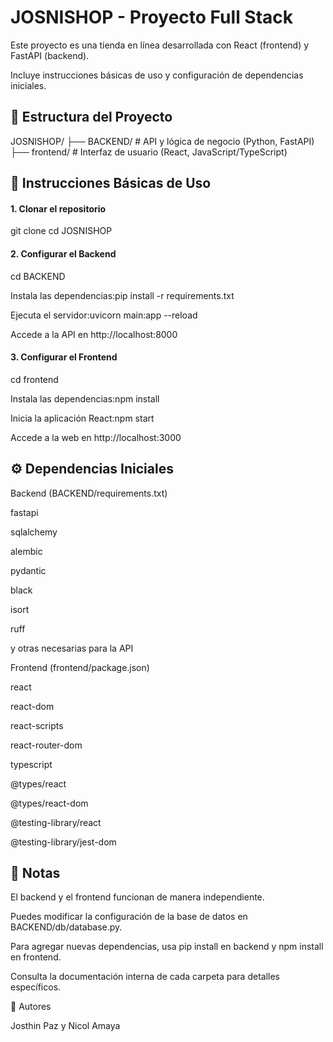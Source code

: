 # JOSNISHOP - Proyecto Full Stack 

Este proyecto es una tienda en línea desarrollada con React (frontend) y FastAPI (backend). 

Incluye instrucciones básicas de uso y configuración de dependencias iniciales. 

 

## 📁 Estructura del Proyecto 

JOSNISHOP/ 
├── BACKEND/    # API y lógica de negocio (Python, FastAPI) 
├── frontend/   # Interfaz de usuario (React, JavaScript/TypeScript) 
  

 

## 🚀 Instrucciones Básicas de Uso 

#### 1. Clonar el repositorio 

git clone <URL-del-repositorio> 
cd JOSNISHOP 
  

#### 2. Configurar el Backend 

cd BACKEND 
 

Instala las dependencias:pip install -r requirements.txt 
  

Ejecuta el servidor:uvicorn main:app --reload 
  

Accede a la API en http://localhost:8000 

 

#### 3. Configurar el Frontend 

cd frontend 
  

Instala las dependencias:npm install 
  

Inicia la aplicación React:npm start 
  

Accede a la web en http://localhost:3000 

 

## ⚙️ Dependencias Iniciales 

Backend (BACKEND/requirements.txt) 

fastapi 

sqlalchemy 

alembic 

pydantic 

black 

isort 

ruff 

y otras necesarias para la API 

Frontend (frontend/package.json) 

react 

react-dom 

react-scripts 

react-router-dom 

typescript 

@types/react 

@types/react-dom 

@testing-library/react 

@testing-library/jest-dom 

 

## 📝 Notas 

El backend y el frontend funcionan de manera independiente. 

Puedes modificar la configuración de la base de datos en BACKEND/db/database.py. 

Para agregar nuevas dependencias, usa pip install <paquete> en backend y npm install <paquete> en frontend. 

Consulta la documentación interna de cada carpeta para detalles específicos. 

 

👤 Autores 

Josthin Paz y Nicol Amaya 
